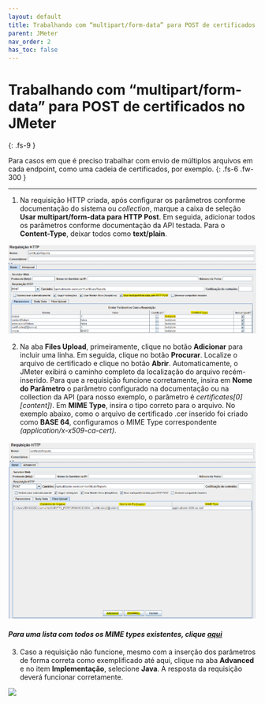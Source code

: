 ```yaml
---
layout: default
title: Trabalhando com “multipart/form-data” para POST de certificados no JMeter
parent: JMeter
nav_order: 2
has_toc: false
---
```


# Trabalhando com “multipart/form-data” para POST de certificados no JMeter 
{: .fs-9 }

Para casos em que é preciso trabalhar com envio de múltiplos arquivos em cada endpoint, como uma cadeia de certificados, por exemplo.
{: .fs-6 .fw-300 }

---

1) Na requisição HTTP criada, após configurar os parâmetros conforme documentação do sistema ou _collection_, marque a caixa de seleção **Usar multipart/form-data para HTTP Post**. Em seguida, adicionar todos os parâmetros conforme documentação da API testada. Para o **Content-Type**, deixar todos como **text/plain**.

![](https://github.com/rafaelvie/faqperformance/blob/main/img/multipart-1.png?raw=true)

2) Na aba **Files Upload**, primeiramente, clique no botão **Adicionar** para incluir uma linha. Em seguida, clique no botão **Procurar**. Localize o arquivo de certificado e clique no botão **Abrir**. Automaticamente, o JMeter exibirá o caminho completo da localização do arquivo recém-inserido. Para que a requisição funcione corretamente, insira em **Nome do Parâmetro** o parâmetro configurado na documentação ou na collection da API (para nosso exemplo, o parâmetro é _certificates[0][content])_. Em **MIME Type**, insira o tipo correto para o arquivo. No exemplo abaixo, como o arquivo de certificado .cer inserido foi criado como **BASE 64**, configuramos o MIME Type correspondente _(application/x-x509-ca-cert)_.

![](https://github.com/rafaelvie/faqperformance/blob/main/img/multipart-2.png?raw=true)

#### _Para uma lista com todos os MIME types existentes, clique [aqui](https://www.hostmysite.com/support/dedicated/iis/mimetypes)_

3) Caso a requisição não funcione, mesmo com a inserção dos parâmetros de forma correta como exemplificado até aqui, clique na aba **Advanced** e no item **Implementação**, selecione **Java**. A resposta da requisição deverá funcionar corretamente.

![](https://github.com/rafaelvie/faqperformance/blob/main/img/multipart-3.pngraw=true)
